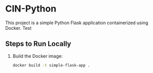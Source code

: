 # CIN-Python

This project is a simple Python Flask application containerized using Docker.
Test

## Steps to Run Locally

1. Build the Docker image:
   ```bash
   docker build -t simple-flask-app .
